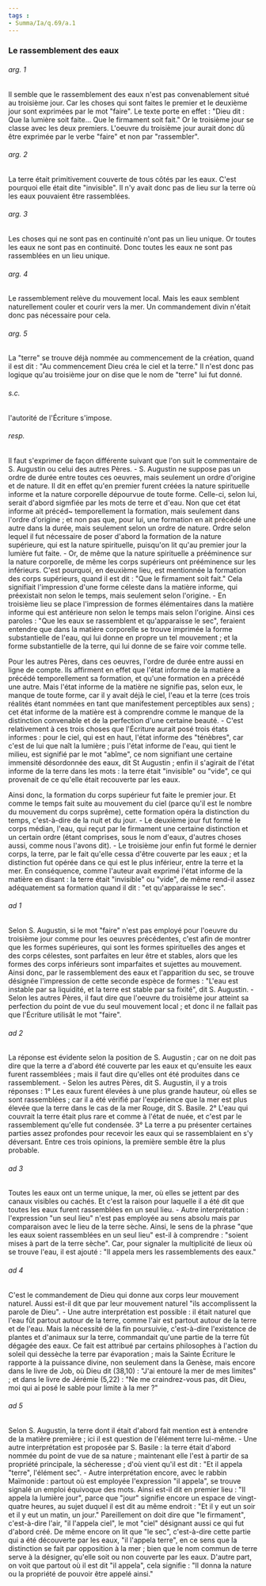 ```yaml
---
tags : 
- Summa/Ia/q.69/a.1
---
```


### Le rassemblement des eaux

###### arg. 1
Il semble que le rassemblement des eaux n'est pas convenablement situé au troisième jour. Car les choses qui sont faites le premier et le deuxième jour sont exprimées par le mot "faire". Le texte porte en effet : "Dieu dit : Que la lumière soit faite... Que le firmament soit fait." Or le troisième jour se classe avec les deux premiers. L'oeuvre du troisième jour aurait donc dû être exprimée par le verbe "faire" et non par "rassembler". 

###### arg. 2
La terre était primitivement couverte de tous côtés par les eaux. C'est pourquoi elle était dite "invisible". Il n'y avait donc pas de lieu sur la terre où les eaux pouvaient être rassemblées. 

###### arg. 3
Les choses qui ne sont pas en continuité n'ont pas un lieu unique. Or toutes les eaux ne sont pas en continuité. Donc toutes les eaux ne sont pas rassemblées en un lieu unique. 

###### arg. 4
Le rassemblement relève du mouvement local. Mais les eaux semblent naturellement couler et courir vers la mer. Un commandement divin n'était donc pas nécessaire pour cela. 

###### arg. 5
La "terre" se trouve déjà nommée au commencement de la création, quand il est dit : "Au commencement Dieu créa le ciel et la terre." Il n'est donc pas logique qu'au troisième jour on dise que le nom de "terre" lui fut donné. 

###### s.c.
l'autorité de l'Écriture s'impose. 

###### resp.
Il faut s'exprimer de façon différente suivant que l'on suit le commentaire de S. Augustin ou celui des autres Pères. - S. Augustin ne suppose pas un ordre de durée entre toutes ces oeuvres, mais seulement un ordre d'origine et de nature. Il dit en effet qu'en premier furent créées la nature spirituelle informe et la nature corporelle dépourvue de toute forme. Celle-ci, selon lui, serait d'abord sigmfiée par les mots de terre et d'eau. Non que cet état informe ait précéd~ temporellement la formation, mais seulement dans l'ordre d'origine ; et non pas que, pour lui, une formation en ait précédé une autre dans la durée, mais seulement selon un ordre de nature. Ordre selon lequel il fut nécessaire de poser d'abord la formation de la nature supérieure, qui est la nature spirituelle, puisqu'on lit qu'au premier jour la lumière fut faite. - Or, de même que la nature spirituelle a prééminence sur la nature corporelle, de même les corps supérieurs ont prééminence sur les inférieurs. C'est pourquoi, en deuxième lieu, est mentionnée la formation des corps supérieurs, quand il est dit : "Que le firmament soit fait." Cela signifiait l'impression d'une forme céleste dans la matière informe, qui préexistait non selon le temps, mais seulement selon l'origine. - En troisième lieu se place l'impression de formes élémentaires dans la matière informe qui est antérieure non selon le temps mais selon l'origine. Ainsi ces paroles : "Que les eaux se rassemblent et qu'apparaisse le sec", feraient entendre que dans la matière corporelle se trouve imprimée la forme substantielle de l'eau, qui lui donne en propre un tel mouvement ; et la forme substantielle de la terre, qui lui donne de se faire voir comme telle. 

Pour les autres Pères, dans ces oeuvres, l'ordre de durée entre aussi en ligne de compte. Ils affirment en effet que l'état informe de la matière a précédé temporellement sa formation, et qu'une formation en a précédé une autre. Mais l'état informe de la matière ne signifie pas, selon eux, le manque de toute forme, car il y avait déjà le ciel, l'eau et la terre (ces trois réalités étant nommées en tant que manifestement perceptibles aux sens) ; cet état informe de la matière est à comprendre comme le manque de la distinction convenable et de la perfection d'une certaine beauté. - C'est relativement à ces trois choses que l'Écriture aurait posé trois états informes : pour le ciel, qui est en haut, l'état informe des "ténèbres", car c'est de lui que naît la lumière ; puis l'état informe de l'eau, qui tient le milieu, est signifié par le mot "abîme", ce nom signifiant une certaine immensité désordonnée des eaux, dit St Augustin ; enfin il s'agirait de l'état informe de la terre dans les mots : la terre était "invisible" ou "vide", ce qui provenait de ce qu'elle était recouverte par les eaux. 

Ainsi donc, la formation du corps supérieur fut faite le premier jour. Et comme le temps fait suite au mouvement du ciel (parce qu'il est le nombre du mouvement du corps suprême), cette formation opéra la distinction du temps, c'est-à-dire de la nuit et du jour. - Le deuxième jour fut formé le corps médian, l'eau, qui reçut par le firmament une certaine distinction et un certain ordre (étant comprises, sous le nom d'eaux, d'autres choses aussi, comme nous l'avons dit). - Le troisième jour enfin fut formé le dernier corps, la terre, par le fait qu'elle cessa d'être couverte par les eaux ; et la distinction fut opérée dans ce qui est le plus inférieur, entre la terre et la mer. En conséquence, comme l'auteur avait exprimé l'état informe de la matière en disant : la terre était "invisible" ou "vide", de même rend-il assez adéquatement sa formation quand il dit : "et qu'apparaisse le sec". 

###### ad 1
Selon S. Augustin, si le mot "faire" n'est pas employé pour l'oeuvre du troisième jour comme pour les oeuvres précédentes, c'est afin de montrer que les formes supérieures, qui sont les formes spirituelles des anges et des corps célestes, sont parfaites en leur être et stables, alors que les formes des corps inférieurs sont imparfaites et sujettes au mouvement. Ainsi donc, par le rassemblement des eaux et l'apparition du sec, se trouve désignée l'impression de cette seconde espèce de formes : "L'eau est instable par sa liquidité, et la terre est stable par sa fixité", dit S. Augustin. - Selon les autres Pères, il faut dire que l'oeuvre du troisième jour atteint sa perfection du point de vue du seul mouvement local ; et donc il ne fallait pas que l'Écriture utilisât le mot "faire". 

###### ad 2
La réponse est évidente selon la position de S. Augustin ; car on ne doit pas dire que la terre a d'abord été couverte par les eaux et qu'ensuite les eaux furent rassemblées ; mais il faut dire qu'elles ont été produites dans ce rassemblement. - Selon les autres Pères, dit S. Augustin, il y a trois réponses : 1° Les eaux furent élevées à une plus grande hauteur, où elles se sont rassemblées ; car il a été vérifié par l'expérience que la mer est plus élevée que la terre dans le cas de la mer Rouge, dit S. Basile. 2° L'eau qui couvrait la terre était plus rare et comme à l'état de nuée, et c'est par le rassemblement qu'elle fut condensée. 3° La terre a pu présenter certaines parties assez profondes pour recevoir les eaux qui se rassemblaient en s'y déversant. Entre ces trois opinions, la première semble être la plus probable. 

###### ad 3
Toutes les eaux ont un terme unique, la mer, où elles se jettent par des canaux visibles ou cachés. Et c'est la raison pour laquelle il a été dit que toutes les eaux furent rassemblées en un seul lieu. - Autre interprétation : l'expression "un seul lieu" n'est pas employée au sens absolu mais par comparaison avec le lieu de la terre sèche. Ainsi, le sens de la phrase "que les eaux soient rassemblées en un seul lieu" est-il à comprendre : "soient mises à part de la terre sèche". Car, pour signaler la multiplicité de lieux où se trouve l'eau, il est ajouté : "Il appela mers les rassemblements des eaux." 

###### ad 4
C'est le commandement de Dieu qui donne aux corps leur mouvement naturel. Aussi est-il dit que par leur mouvement naturel "ils accomplissent la parole de Dieu". - Une autre interprétation est possible : il était naturel que l'eau fût partout autour de la terre, comme l'air est partout autour de la terre et de l'eau. Mais la nécessité de la fin poursuivie, c'est-à-dire l'existence de plantes et d'animaux sur la terre, commandait qu'une partie de la terre fût dégagée des eaux. Ce fait est attribué par certains philosophes à l'action du soleil qui dessèche la terre par évaporation ; mais la Sainte Écriture le rapporte à la puissance divine, non seulement dans la Genèse, mais encore dans le livre de Job, où Dieu dit (38,10) : "J'ai entouré la mer de mes limites" ; et dans le livre de Jérémie (5,22) : "Ne me craindrez-vous pas, dit Dieu, moi qui ai posé le sable pour limite à la mer ?" 

###### ad 5
Selon S. Augustin, la terre dont il était d'abord fait mention est à entendre de la matière première ; ici il est question de l'élément terre lui-même. - Une autre interprétation est proposée par S. Basile : la terre était d'abord nommée du point de vue de sa nature ; maintenant elle l'est à partir de sa propriété principale, la sécheresse ; d'où vient qu'il est dit : "Et il appela "terre", l'élément sec". - Autre interprétation encore, avec le rabbin Maïmonide : partout où est employée l'expression "il appela", se trouve signalé un emploi équivoque des mots. Ainsi est-il dit en premier lieu : "Il appela la lumière jour", parce que "jour" signifie encore un espace de vingt-quatre heures, au sujet duquel il est dit au même endroit : "Et il y eut un soir et il y eut un matin, un jour." Pareillement on doit dire que "le firmament", c'est-à-dire l'air, "il l'appela ciel", le mot "ciel" désignant aussi ce qui fut d'abord créé. De même encore on lit que "le sec", c'est-à-dire cette partie qui a été découverte par les eaux, "il l'appela terre", en ce sens que la distinction se fait par opposition à la mer ; bien que le nom commun de terre serve à la désigner, qu'elle soit ou non couverte par les eaux. D'autre part, on voit que partout où il est dit "il appela", cela signifie : "Il donna la nature ou la propriété de pouvoir être appelé ainsi." 



